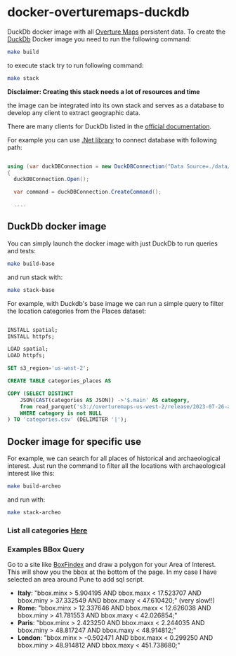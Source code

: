 # docker-overturemaps-duckdb

DuckDb docker image with all [Overture Maps](https://overturemaps.org) persistent data.
To create the [DuckDb](https://duckdb.org) Docker image you need to run the following command:

```bash
make build  
```

to execute stack try to run following command:

```bash
make stack 
```

**Disclaimer: Creating this stack needs a lot of resources and time**

the image can be integrated into its own stack and serves as a database to develop any client to extract geographic data.

There are many clients for DuckDb listed in the [official documentation](https://duckdb.org/docs/archive/0.8.1/api/overview).

For example you can use [.Net library](https://github.com/gzileni/DuckDB.NET) to connect database with following path:

```C#

using (var duckDBConnection = new DuckDBConnection("Data Source=./data/overturemaps.db"))
{
  duckDBConnection.Open();

  var command = duckDBConnection.CreateCommand();

  ....

```

## DuckDb docker image

You can simply launch the docker image with just DuckDb to run queries and tests:

```bash
make build-base
```

and run stack with:

```bash
make stack-base
```

For example, with Duckdb's base image we can run a simple query to filter the location categories from the Places dataset:

```sql

INSTALL spatial;
INSTALL httpfs;

LOAD spatial;
LOAD httpfs;

SET s3_region='us-west-2';

CREATE TABLE categories_places AS 

COPY (SELECT DISTINCT
    JSON(CAST(categories AS JSON)) ->'$.main' AS category,
    from read_parquet('s3://overturemaps-us-west-2/release/2023-07-26-alpha.0/theme=places/type=*/*', filename=true, hive_partitioning=1)
    WHERE category is not NULL
) TO 'categories.csv' (DELIMITER '|');
```

## Docker image for specific use

For example, we can search for all places of historical and archaeological interest.
Just run the command to filter all the locations with archaeological interest like this:

```bash
make build-archeo
```

and run with:

```bash
make stack-archeo
```

### List all categories [Here](./categories.csv)

### Examples BBox Query

Go to a site like [BoxFindex](http://bboxfinder.com/) and draw a polygon for your Area of Interest. This will show you the bbox at the bottom of the page. In my case I have selected an area around Pune to add sql script.

- **Italy**: "bbox.minx > 5.904195 AND bbox.maxx < 17.523707 AND bbox.miny > 37.332549 AND bbox.maxy < 47.610420;" (very slow!!)
- **Rome**: "bbox.minx > 12.337646 AND bbox.maxx < 12.626038 AND bbox.miny > 41.781553 AND bbox.maxy < 42.026854;"
- **Paris**: "bbox.minx > 2.423250 AND bbox.maxx < 2.244035 AND bbox.miny > 48.817247 AND bbox.maxy < 48.914812;"
- **London**: "bbox.minx > -0.502471 AND bbox.maxx < 0.299250 AND bbox.miny > 48.914812 AND bbox.maxy < 451.738680;"
